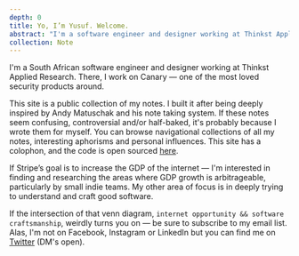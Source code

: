 ```yaml
---
depth: 0
title: Yo, I’m Yusuf. Welcome.
abstract: "I'm a software engineer and designer working at Thinkst Applied Research. There, I work on Canary — one of the most loved security products around. If Stripe's goal is to increase the GDP of the internet — I'm interested in finding and researching the areas where GDP growth is arbitrageable by small indie teams. My other area of focus is in deeply trying to understand and craft great software."
collection: Note
---
```

I'm a South African software engineer and designer working at Thinkst Applied Research. There, I work on <inter-link href="canary">Canary</inter-link> — one of the most loved security products around.

This site is a public collection of my notes. I built it after being deeply inspired by <inter-link href="andy-matuschak">Andy Matuschak</inter-link> and <inter-link href="andy-matuschaks-note-taking-system">his note taking system</inter-link>. If these notes seem confusing, controversial and/or half-baked, it's probably because I wrote them for myself. You can browse navigational collections of <inter-link href="notes">all my notes</inter-link>, <inter-link href="aphorisms">interesting aphorisms</inter-link> and <inter-link href="influences">personal influences</inter-link>. This site has a <inter-link href="colophon">colophon</inter-link>, and the code is open sourced [here](https://github.com/ycpso/ycpso).

If <inter-link href="stripe">Stripe</inter-link>’s goal is to increase the GDP of the internet — I'm interested in finding and researching the areas where GDP growth is arbitrageable, particularly by small indie teams. My other area of focus is in deeply trying to understand and craft <inter-link href="good-software">good software</inter-link>.

If the intersection of that venn diagram, `internet opportunity && software craftsmanship`, weirdly turns you on — be sure to subscribe to <inter-link href="email-list">my email list</inter-link>. Alas, I'm not on Facebook, Instagram or LinkedIn but you can find me on [Twitter](https://twitter.com/ycpso) (DM's open).

<newsletter-form></newsletter-form>
